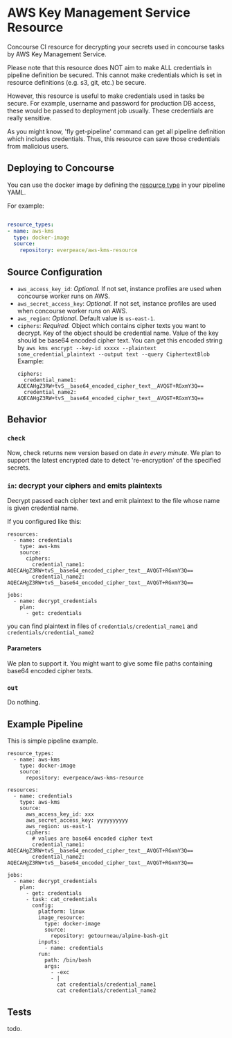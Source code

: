 # AWS Key Management Service Resource
Concourse CI resource for decrypting your secrets used in concourse tasks by AWS Key Management Service.

Please note that this resource does NOT aim to make ALL credentials in pipeline definition be secured.  This cannot make credentials which is set in resource definitions (e.g. s3, git, etc.) be secure.

However, this resource is useful to make credentials used in tasks be secure.  For example, username and password for production DB access, these would be passed to deployment job usually.  These credentials are really sensitive.  

As you might know, 'fly get-pipeline' command can get all pipeline definition which includes credentials.  Thus, this resource can save those credentials from malicious users.

## Deploying to Concourse

You can use the docker image by defining the [resource type](http://concourse.ci/configuring-resource-types.html) in your pipeline YAML.

For example:

```yaml

resource_types:
- name: aws-kms
  type: docker-image
  source:
    repository: everpeace/aws-kms-resource
```

## Source Configuration

* `aws_access_key_id`: *Optional.*  If not set, instance profiles are used when concourse worker runs on AWS.
* `aws_secret_access_key`: *Optional.* If not set, instance profiles are used when concourse worker runs on AWS.
* `aws_region`: *Optional.* Default value is `us-east-1`.
* `ciphers`: *Required.* Object which contains cipher texts you want to decrypt.  Key of the object should be credential name.  Value of the key should be base64 encoded cipher text.  You can get this encoded string by `aws kms encrypt --key-id xxxxx --plaintext some_credential_plaintext --output text --query CiphertextBlob`
  Example:
  ```
  ciphers:
    credential_name1: AQECAHgZ3RW+tvS__base64_encoded_cipher_text__AVQGT+RGxmY3Q==
    credential_name2: AQECAHgZ3RW+tvS__base64_encoded_cipher_text__AVQGT+RGxmY3Q==
  ```

## Behavior
### `check`
Now, check returns new version based on date *in every minute*. We plan to support the latest encrypted date to detect 're-encryption' of the specified secrets.

### `in`: decrypt your ciphers and emits plaintexts
Decrypt passed each cipher text and emit plaintext to the file whose name is given credential name.

If you configured like this:
```
resources:
  - name: credentials
    type: aws-kms
    source:
      ciphers:
        credential_name1: AQECAHgZ3RW+tvS__base64_encoded_cipher_text__AVQGT+RGxmY3Q==
        credential_name2: AQECAHgZ3RW+tvS__base64_encoded_cipher_text__AVQGT+RGxmY3Q==

jobs:
  - name: decrypt_credentials
    plan:
      - get: credentials
```

you can find plaintext in files of `credentials/credential_name1` and `credentials/credential_name2`

#### Parameters
We plan to support it.  You might want to give some file paths containing base64 encoded cipher texts.

### `out`
Do nothing.

## Example Pipeline
This is simple pipeline example.
```
resource_types:
  - name: aws-kms
    type: docker-image
    source:
      repository: everpeace/aws-kms-resource

resources:
  - name: credentials
    type: aws-kms
    source:
      aws_access_key_id: xxx
      aws_secret_access_key: yyyyyyyyyy
      aws_region: us-east-1
      ciphers:
        # values are base64 encoded cipher text
        credential_name1: AQECAHgZ3RW+tvS__base64_encoded_cipher_text__AVQGT+RGxmY3Q==
        credential_name2: AQECAHgZ3RW+tvS__base64_encoded_cipher_text__AVQGT+RGxmY3Q==

jobs:
  - name: decrypt_credentials
    plan:
      - get: credentials
      - task: cat_credentials
        config:
          platform: linux
          image_resource:
            type: docker-image
            source:
              repository: getourneau/alpine-bash-git
          inputs:
            - name: credentials
          run:
            path: /bin/bash
            args:
              - -exc
              - |
                cat credentials/credential_name1
                cat credentials/credential_name2
```

## Tests
todo.
